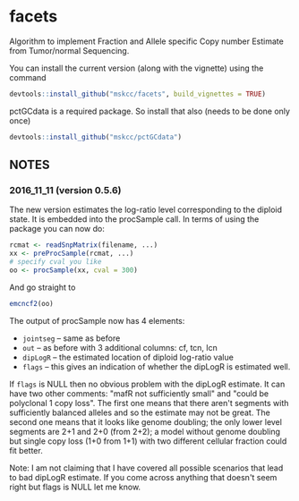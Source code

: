 # facets
Algorithm to implement Fraction and Allele specific Copy number Estimate from Tumor/normal Sequencing.

You can install the current version (along with the vignette) using the command

```R
devtools::install_github("mskcc/facets", build_vignettes = TRUE)
```

pctGCdata is a required package. So install that also (needs to be done only once)

```R
devtools::install_github("mskcc/pctGCdata")
```

## NOTES

### 2016_11_11 (version 0.5.6)

The new version estimates the log-ratio level corresponding to the diploid state. It is embedded into the procSample call.
In terms of using the package you can now do:

```R
rcmat <- readSnpMatrix(filename, ...)
xx <- preProcSample(rcmat, ...)
# specify cval you like
oo <- procSample(xx, cval = 300)
```

And go straight to
```R
emcncf2(oo)
```

The output of procSample now has 4 elements:

* ```jointseg``` – same as before
* ```out``` – as before with 3 additional columns: cf, tcn, lcn
* ```dipLogR``` – the estimated location of diploid log-ratio value
* ```flags``` – this gives an indication of whether the dipLogR is estimated well.

If ```flags``` is NULL then no obvious problem with the dipLogR estimate. It can have two other comments: "mafR not sufficiently small" and "could be polyclonal 1 copy loss". The first one means that there aren't segments with sufficiently balanced alleles and so the estimate may not be great. The second one means that it looks like genome doubling; the only lower level segments are 2+1 and 2+0 (from 2+2); a model without genome doubling but single copy loss (1+0 from 1+1) with two different cellular fraction could fit better.

Note: I am not claiming that I have covered all possible scenarios that lead to bad dipLogR estimate. If you come across anything that doesn't seem right but flags is NULL let me know.

